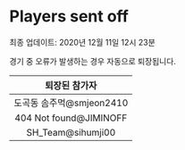 # Players sent off
최종 업데이트: 2020년 12월 11일 12시 23분


경기 중 오류가 발생하는 경우 자동으로 퇴장됩니다.


| 퇴장된 참가자 |
|:---:|
| 도곡동 솜주먹@smjeon2410 |
| 404 Not found@JIMINOFF |
| SH_Team@sihumji00 |